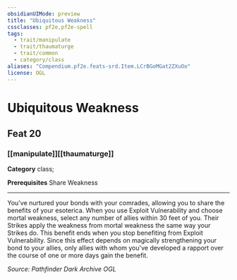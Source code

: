 ```yaml
---
obsidianUIMode: preview
title: "Ubiquitous Weakness"
cssclasses: pf2e,pf2e-spell
tags:
  - trait/manipulate
  - trait/thaumaturge
  - trait/common
  - category/class
aliases: "Compendium.pf2e.feats-srd.Item.LCrBGoMGat2ZXuOo"
license: OGL
---
```

# Ubiquitous Weakness
## Feat 20
### [[manipulate]][[thaumaturge]]

**Category** class; 



**Prerequisites** Share Weakness
* * *
You've nurtured your bonds with your comrades, allowing you to share the benefits of your esoterica. When you use Exploit Vulnerability and choose mortal weakness, select any number of allies within 30 feet of you. Their Strikes apply the weakness from mortal weakness the same way your Strikes do. This benefit ends when you stop benefiting from Exploit Vulnerability. Since this effect depends on magically strengthening your bond to your allies, only allies with whom you've developed a rapport over the course of one or more days gain the benefit.

*Source: Pathfinder Dark Archive*
*OGL*